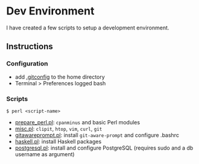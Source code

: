# Dev Environment

I have created a few scripts to setup a development environment.


## Instructions

### Configuration

- add [.gitconfig](config/.gitconfig) to the home directory
- Terminal > Preferences logged bash

### Scripts

```
$ perl <script-name>
```

- [prepare_perl.pl](scripts/prepare_perl.pl): `cpanminus` and basic Perl modules
- [misc.pl](scripts/misc.pl): `clipit`, `htop`, `vim`, `curl`, `git`
- [gitawareprompt.pl](scripts/gitawareprompt.pl): install `git-aware-prompt` and configure .bashrc
- [haskell.pl](scripts/haskell.pl): install Haskell packages
- [postgresql.pl](scripts/postgresql.pl): install and configure PostgreSQL (requires sudo and a db username as argument)
